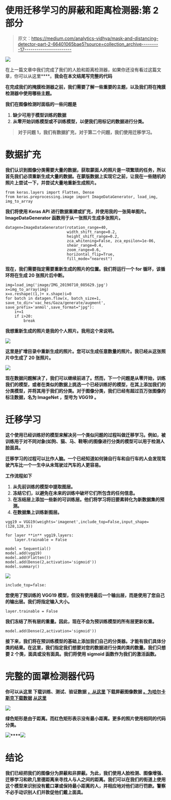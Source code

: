 # 使用迁移学习的屏蔽和距离检测器:第 2 部分

> 原文：<https://medium.com/analytics-vidhya/mask-and-distancing-detector-part-2-66401065bae5?source=collection_archive---------17----------------------->

![](img/ed0cee9b52a3d25973c93cdd7273c3fe.png)

在上一篇文章中我们完成了我们的人脸和距离检测器，如果你还没有看过这篇文章，你可以从这里[](https://anmolcrazy2.medium.com/mask-detection-and-social-distancing-detector-part-1-b6ed4a3a4274)****。**我会在本文结尾写完整的代码**

**在完成我们的掩膜检测器之前，我们需要了解一些重要的主题，以及我们将在掩膜检测器中使用哪些主题。**

****我们在图像检测时面临的一些问题是****

1.  **缺少可用于模型训练的数据**
2.  **从零开始训练模型或不训练模型，以便我们用标记的数据进行分类。**

> **对于问题 1，我们有数据扩充，对于第二个问题，我们使用迁移学习。**

# **数据扩充**

**我们认识到图像分类需要大量的数据，获取蒙面人的照片是一项繁琐的任务，所以首先我们必须重新生成大量的数据。在蒙版数据上实现它之前，让我在一些随机的照片上尝试一下，并尝试大量地重新生成照片。**

```
from keras.layers import Flatten, Dense
from keras.preprocessing.image import ImageDataGenerator, load_img, img_to_array
```

**我们将使用 Keras API 进行数据重建或扩充，并使用我的一张简单图片。ImageDataGenerator 函数用于从一张照片生成多张照片。**

```
datagen=ImageDataGenerator(rotation_range=40, 
                           width_shift_range=0.2,
                           height_shift_range=0.2,
                           zca_whitening=False, zca_epsilon=1e-06,
                           shear_range=0.4,
                           zoom_range=0.6,
                           horizontal_flip=True,
                           fill_mode="nearest")
```

**现在，我们需要指定需要重新生成的照片的位置。我们将运行一个 for 循环，该循环将在生成 20 张照片后中断。**

```
img=load_img('image/IMG_20190710_085629.jpg')
x=img_to_array(img)
x=x.reshape((1,)+ x.shape)i=0
for batch in datagen.flow(x, batch_size=1, save_to_dir='vac_hes/Gaza/generate/augment', save_prefix='anmol',save_format="jpg"):
    i+=1
    if i>20:
        break
```

**我想重新生成的照片是我的个人照片。我用这个来说明。**

**![](img/f2d4260e570aa23293ca3e1aed2f8cd5.png)**

**这里是扩增目录中重新生成的照片。您可以生成任意数量的照片。我已经从这张照片中生成了 20 张照片。**

**![](img/e78eed6212696149535e0f2ce0b6b1e9.png)**

**现在数据问题解决了，我们可以继续前进了。然而，下一个问题是从零开始，训练我们的模型，或者在类似的数据上挑选一个已经训练好的模型，在其上添加我们的分类模型，并将其用于我们的分类。对于图像分类，我们已经有超过百万张图像的标注数据，名为 **ImageNet** ，型号为 **VGG19** 。**

# **迁移学习**

**这个使用已经训练好的模型来解决另一个类似问题的过程叫做迁移学习。例如，被训练用于对不同对象(如狗、猫、马、鞋等)的图像进行分类的模型可以用于检测人脸面具。**

**迁移学习的过程可以比作人脑。一个已经知道如何骑自行车和自行车的人会发现驾驶汽车比一个一生中从未驾驶过汽车的人更容易。**

****工作流程如下****

1.  **从先前训练的模型中提取图层。**
2.  **冻结它们，以避免在未来的训练中破坏它们所包含的任何信息。**
3.  **在冻结层上添加一些新的可训练层。他们将学习将旧要素转化为新数据集的预测。**
4.  **在数据集上训练新图层。**

```
vgg19 = VGG19(weights='imagenet',include_top=False,input_shape=(128,128,3))

for layer **in** vgg19.layers:
    layer.trainable = False

model = Sequential()
model.add(vgg19)
model.add(Flatten())
model.add(Dense(2,activation='sigmoid'))
model.summary()
```

**![](img/f2decdebf6f54dd2e5bdf5ce672d411e.png)**

```
include_top=false:
```

**您使用了预训练的 VGG19 模型，但没有使用最后一个输出层，而是使用了您自己的输出层。我们将指定输入大小。**

```
layer.trainable = False
```

**我们冻结了所有层的重量。因此，现在不会为预训练模型的所有层更新权重。**

```
model.add(Dense(2,activation='sigmoid'))
```

**接下来，我们将在预训练模型的基础上添加我们自己的分类器。才能有我们具体分类的结果。在这里，我们指定我们想要对您的数据进行分类的类的数量。我们只想要 2 个类，面具或没有面具。我们将使用 sigmoid 函数作为我们的激活函数。**

# **完整的面罩检测器代码**

**你可以从这里 下载训练、测试、验证数据 [**，从这里**](https://www.kaggle.com/ashishjangra27/face-mask-12k-images-dataset) 下载屏蔽图像数据 [**。为哈尔卡斯克下载数据**](https://www.kaggle.com/andrewmvd/face-mask-detection) **[**从这里**](https://www.kaggle.com/gpreda/haar-cascades-for-face-detection)****

**![](img/0ec5646dfd18e2f95f1bcd0ba4404846.png)**

**绿色矩形是由于距离。而红色矩形表示没有最小距离。更多的照片使用相同的代码分类。**

**![](img/43ffdb64ec98b448edce1c2b8a14994a.png)****![](img/172948c7c99ce7504214b02eb5d77185.png)**

# **结论**

**我们已经把我们的图像分为屏蔽和非屏蔽。为此，我们使用人脸检测、图像增强、迁移学习和欧几里德距离来寻找人与人之间的距离。我们可以在我们的街道上使用这个模型来识别没有戴口罩或保持最小距离的人，并相应地对他们进行罚款。警察不必手动识别人们并敦促他们戴上面具。**